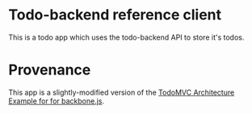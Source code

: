 # Todo-backend reference client

This is a todo app which uses the todo-backend API to store it's todos. 

# Provenance
This app is a slightly-modified version of the [TodoMVC Architecture Example for for backbone.js](https://github.com/tastejs/todomvc/tree/gh-pages/architecture-examples/backbone/js).
